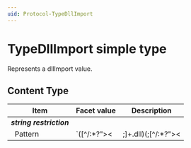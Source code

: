 ```yaml
---
uid: Protocol-TypeDllImport
---
```


# TypeDllImport simple type

Represents a dllImport value.

## Content Type

|Item|Facet value|Description|
|--- |--- |--- |
|***string restriction***|||
|&nbsp;&nbsp;Pattern|`([^\/:*?"><|;]+\.dll)(;[^\/:*?"><|;]+\.dll)*`||
